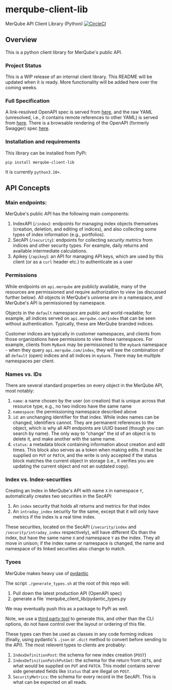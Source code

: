# merqube-client-lib
MerQube API Client Library (Python)
[![CircleCI](https://dl.circleci.com/status-badge/img/gh/merqube/merqube-client-lib/tree/main.svg?style=svg)](https://dl.circleci.com/status-badge/redirect/gh/merqube/merqube-client-lib/tree/main)


## Overview

This is a python client library for MerQube's public API.

### Project Status
This is a WIP release of an internal client library. This README will be updated when it is ready. More functionality will be added here over the coming weeks.

### Full Specification
A link-resolved OpenAPI spec is served from [here](https://api.merqube.com/api), and the raw YAML (unresolved, i.e., it contains remote references to other YAML) is served from [here](https://api.merqube.com/api-raw).
There is a browsable rendering of the OpenAPI (formerly Swagger) spec [here](https://www.merqube.com/api).

### Installation and requirements

This library can be installed from PyPi:

    pip install merqube-client-lib

It is currently `python3.10+`.

## API Concepts

### Main endpoints:
MerQube's public API has the following main components:
1. IndexAPI (`/index`): endpoints for managing index objects themselves (creation, deletion, and editing of indices), and also collecting some types of index information (e.g., portfolios).
2. SecAPI (`/security`): endpoints for collecting *security metrics* from indices and other security types. For example, daily returns and available intermediate calculations.
3. Apikey (`/apikey`): an API for managing API keys, which are used by this client (or as a `curl` header etc.) to authenticate as a user

### Permissions

While endpoints on `api.merqube` are publicly available, many of the resources are permissioned and require authorization to view (as discussed further below).
All objects in MerQube's universe are in a namespace, and MerQube's API is permissioned by namespace.

Objects in the `default` namespace are public and world-readable; for example, all indices served on `api.merqube.com/index` that can be seen without authentication.
Typically, these are MerQube branded indices.

Customer indices are typically in customer namespaces, and clients from those organizations have permissions to view those namespaces.
For example, clients from `MyBank` may be permissioned to the `mybank` namespace - when they query `api.merqube.com/index`, they will see the combination of all `default` (open) indices and all indices in `mybank`. There may be multiple namespaces per client.

### Names vs. IDs
There are several standard properties on every object in the MerQube API, most notably:
1. `name`: a name chosen by the user (on creation) that is unique across that resource type, e.g., no two indices have the same name
1. `namespace`: the permissioning namespace described above
1. `id`: an unchanging identifier for that index. While index names can be changed, identifiers cannot. They are permanent references to the object, which is why all API endpoints are UUID based (though you can search by name). The only way to "change" the id of an object is to delete it, and make another with the same name.
1. `status`: a metadata block containing information about creation and edit times. This block also serves as a token when making edits. It must be supplied on `PUT` or `PATCH`, and the write is only accepted if the status block matches the current object in storage (i.e., it verifies you are updating the current object and not an outdated copy).

### Index vs. Index-securities

Creating an Index in MerQube's API with name `X` in namespace `Y`, automatically creates two securities in the SecAPI:
1. An `index` security that holds all returns and metrics for that index
2. An `intraday_index` security for the same, except that it will only have metrics if the index is a real time index.

These securities, located on the SecAPI (`/security/index` and `/security/intraday_index` respectively), will have different IDs than the index, but have the same name `X` and namespace `Y` as the index.
They all move in unison; if the index name or namespace is changed, the name and namespace of its linked securities also change to match.


### Tyoes

MerQube makes heavy use of [pydantic](https://docs.pydantic.dev/latest/)

The script `./generate_types.sh` at the root of this repo will:
1. Pull down the latest production API (OpenAPI spec)
1. generate a file `merqube_client_lib/pydantic_types.py

We may eventually push this as a package to PyPi as well.

Note, we use a [third party tool](https://github.com/koxudaxi/datamodel-code-generator) to generate this, and other than the CLI options, do not have control over the layout or ordering of this file.

These types can then be used as classes in any code forming indices (finally, using pydantic's `.json` or `.dict` method to convert before sending to the API).
The most relevent types to clients are probably:
1. `IndexDefinitionPost`: the schema for new index creation (`POST`)
1. `IndexDefinitionPatchPutGet`: the schema for the return from `GET`s, and what would be supplied on `PUT` and `PATCH`. This model contains server side generated fields like `Status` that are illegal on `POST`.
1. `SecurityMetrics`: the schema for every record in the SecAPI. This is what can be expected on all reads.
